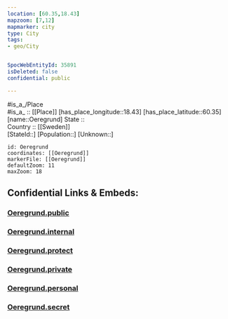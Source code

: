 ```yaml
---
location: [60.35,18.43] 
mapzoom: [7,12] 
mapmarker: city 
type: City
tags:
- geo/City


SpocWebEntityId: 35891
isDeleted: false
confidential: public

---
```

#is_a_/Place  
#is_a_ :: [[Place]] 
[has_place_longitude::18.43] 
[has_place_latitude::60.35] 
[name::Oeregrund] 
State ::  
Country :: [[Sweden]]  
[StateId::] 
[Population::] 
[Unknown::] 


```leaflet
id: Oeregrund
coordinates: [[Oeregrund]] 
markerFile: [[Oeregrund]] 
defaultZoom: 11 
maxZoom: 18
```


## Confidential Links & Embeds: 

### [Oeregrund.public](/_public/\Earth\Continent\Europe\Europe~North\Sweden\CityOeregrund.public.md) 

### [Oeregrund.internal](/_internal/\Earth\Continent\Europe\Europe~North\Sweden\CityOeregrund.internal.md) 

### [Oeregrund.protect](/_protect/\Earth\Continent\Europe\Europe~North\Sweden\CityOeregrund.protect.md) 

### [Oeregrund.private](/_private/\Earth\Continent\Europe\Europe~North\Sweden\CityOeregrund.private.md) 

### [Oeregrund.personal](/_personal/\Earth\Continent\Europe\Europe~North\Sweden\CityOeregrund.personal.md) 

### [Oeregrund.secret](/_secret/\Earth\Continent\Europe\Europe~North\Sweden\CityOeregrund.secret.md)

